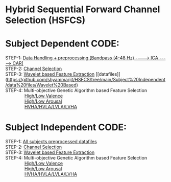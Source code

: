 # Hybrid Sequential Forward Channel Selection (HSFCS)

# Subject Dependent CODE:
 STEP-1: [Data Handling + preprocessing [Bandpass (4-48 Hz) ----> ICA -----> CAR]](https://github.com/shyammarjit/HSFCS/blob/main/Subject%20Dependent/Code/STEP-1.%20%5Bband:%204-48%5D%20%5Bfir%5D%20%5Bno_of_components%20%3D%2031%5D%20%5Bone%20component%20dropping%5D.ipynb)<br/>
 STEP-2: [Channel Selection](https://github.com/shyammarjit/HSFCS/blob/main/Subject%20Dependent/Code/STEP-2.%20HSFCS%20based%20Channel%20Selection%20BCI.ipynb)<br/>
 STEP-3: [Wavelet based Feature Extraction]() [\[datafiles]\](https://github.com/shyammarjit/HSFCS/tree/main/Subject%20Independent/data%20files/Wavelet%20Based)<br/>
 STEP-4: Multi-objective Genetic Algorithm based Feature Selection<br/>
&emsp;&emsp;&emsp;&emsp; [High/Low Valence](https://github.com/shyammarjit/HSFCS/blob/main/Subject%20Dependent/Code/STEP-3.A.%20%5BValence%5D-GA%20based%20feature%20selection.ipynb)<br/>
&emsp;&emsp;&emsp;&emsp; [High/Low Arousal](https://github.com/shyammarjit/HSFCS/blob/main/Subject%20Dependent/Code/STEP-3.C.%20%5BArousal%5D-GA%20based%20feature%20selection.ipynb)<br/>
&emsp;&emsp;&emsp;&emsp; [HVHA/HVLA/LVLA/LVHA](https://github.com/shyammarjit/HSFCS/blob/main/Subject%20Dependent/Code/STEP-4.A.%20%5BFour-class%5D-GA%20based%20feature%20selection.ipynb)<br/>


# Subject Independent CODE:
 STEP-1: [All subjects preprocessed datafiles](https://github.com/shyammarjit/HSFCS/tree/main/Subject%20Dependent/band_48_fir_None_one)<br/>
 STEP-2: [Channel Selection](https://github.com/shyammarjit/HSFCS/blob/main/Subject%20Independent/Code/Step-1.%20Subject%20Independent%20channel%20selection%20BCI-Copy2.ipynb)<br/>
 STEP-3: [Wavelet based Feature Extraction]()<br/>
 STEP-4: Multi-objective Genetic Algorithm based Feature Selection<br/>
&emsp;&emsp;&emsp;&emsp; [High/Low Valence](https://github.com/shyammarjit/HSFCS/blob/main/Subject%20Independent/Code/STEP-2.A.%20Valence-GA%20based%20feature%20selection.ipynb)<br/>
&emsp;&emsp;&emsp;&emsp; [High/Low Arousal](https://github.com/shyammarjit/HSFCS/blob/main/Subject%20Independent/Code/STEP-2.b.%20Arousal-GA%20based%20feature%20selection.ipynb)<br/>
&emsp;&emsp;&emsp;&emsp; [HVHA/HVLA/LVLA/LVHA](https://github.com/shyammarjit/HSFCS/blob/main/Subject%20Independent/Code/STEP-2.b.%20Four%20class-GA%20based%20feature%20selection.ipynb)<br/>

